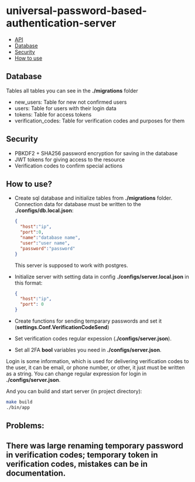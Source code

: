 <h1>universal-password-based-authentication-server</h1>

- [API](https://github.com/p2034/universal-password-based-authentication-server/tree/main/api)
- [Database](#database)
- [Security](#security)
- [How to use](#how_to_use)

<a name="database">
<h2>Database</h2>

Tables all tables you can see in the <b>./migrations</b> folder

- new_users: Table for new not confirmed users
- users: Table for users with their login data
- tokens: Table for access tokens
- verification_codes: Table for verification codes and purposes for them

<a name="security">
<h2>Security</h2>

- PBKDF2 + SHA256 password encryption for saving in the database
- JWT tokens for giving access to the resource
- Verification codes to confirm special actions

<a name="how_to_use">
<h2>How to use?</h2>

- Create sql database and initialize tables from <b>./migrations</b> folder. Connection data for database must be written to the <b>./configs/db.local.json</b>:

  ```json
  {
    "host":"ip",
    "port":0,
    "name":"database name",
    "user":"user name",
    "password":"password"
  }
  ```

  This server is supposed to work with postgres.

- Initialize server with setting data in config <b>./configs/server.local.json</b> in this format:
  
  ```json
  {
    "host":"ip",
    "port": 0
  }
  ```

- Create functions for sending temparary passwords and set it (<b>settings.Conf.VerificationCodeSend</b>)

- Set verification codes regular expession (<b>./configs/server.json</b>).

- Set all 2FA <b>bool</b> variables you need in <b>./configs/server.json</b>.

Login is some information, which is used for delivering verification codes to the user, it can be email, or phone number, or other, it just must be written as a string. You can change regular expression for login in <b>./configs/server.json</b>.

And you can build and start server (in project directory):

```bash
make build
./bin/app
```

<h2>Problems:<h2>

There was large renaming temporary password in verification codes; temporary token in verification codes, mistakes can be in documentation.